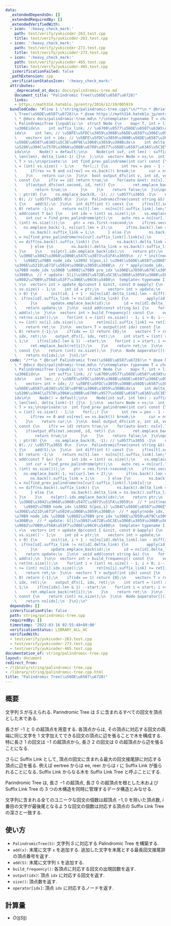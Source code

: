 ```yaml
---
data:
  _extendedDependsOn: []
  _extendedRequiredBy: []
  _extendedVerifiedWith:
  - icon: ':heavy_check_mark:'
    path: test/verify/yukicoder-263.test.cpp
    title: test/verify/yukicoder-263.test.cpp
  - icon: ':heavy_check_mark:'
    path: test/verify/yukicoder-273.test.cpp
    title: test/verify/yukicoder-273.test.cpp
  - icon: ':heavy_check_mark:'
    path: test/verify/yukicoder-465.test.cpp
    title: test/verify/yukicoder-465.test.cpp
  _isVerificationFailed: false
  _pathExtension: cpp
  _verificationStatusIcon: ':heavy_check_mark:'
  attributes:
    _deprecated_at_docs: docs/palindromic-tree.md
    document_title: "Palindromic Tree(\u56DE\u6587\u6728)"
    links:
    - https://math314.hateblo.jp/entry/2016/12/19/005919
  bundledCode: "#line 1 \"string/palindromic-tree.cpp\"\n/**\n * @brief Palindromic\
    \ Tree(\u56DE\u6587\u6728)\n * @see https://math314.hateblo.jp/entry/2016/12/19/005919\n\
    \ * @docs docs/palindromic-tree.md\n */\ntemplate< typename T = char >\nstruct\
    \ PalindromicTree {\npublic:\n  struct Node {\n    map< T, int > link; // \u5B50\
    \u306Eidx\n    int suffix_link; // \u6700\u9577\u56DE\u6587\u63A5\u5C3E\u8F9E\u306E\
    idx\n    int len; // \u5BFE\u5FDC\u3059\u308B\u56DE\u6587\u306E\u9577\u3055\n\
    \    vector< int > idx; // \u5BFE\u5FDC\u3059\u308B\u56DE\u6587\u3092\u6700\u9577\
    \u56DE\u6587\u63A5\u5C3E\u8F9E\u3068\u3059\u308Bidx\n    int delta_link; // \u5DEE\
    \u5206\u304C\u7570\u306A\u308B\u6700\u9577\u56DE\u6587\u63A5\u5C3E\u8F9E\u306E\
    idx\n\n    Node() = default;\n\n    Node(int suf, int len) : suffix_link(suf),\
    \ len(len), delta_link(-1) {}\n  };\n\n  vector< Node > ns;\n  int ptr;\n  vector<\
    \ T > vs;\n\nprivate:\n  int find_prev_palindrome(int cur) const {\n    int pos\
    \ = (int) vs.size() - 1;\n    for(;;) {\n      int rev = pos - 1 - ns[cur].len;\n\
    \      if(rev >= 0 and vs[rev] == vs.back()) break;\n      cur = ns[cur].suffix_link;\n\
    \    }\n    return cur;\n  }\n\n  bool output_dfs(int v, int id, vector< T > &ret)\
    \ const {\n    if(v == id) return true;\n    for(auto &nxt: ns[v].link) {\n  \
    \    if(output_dfs(nxt.second, id, ret)) {\n        ret.emplace_back(nxt.first);\n\
    \        return true;\n      }\n    }\n    return false;\n  }\n\npublic:\n  PalindromicTree()\
    \ : ptr(0) {\n    ns.emplace_back(0, -1); // \u9577\u3055 -1\n    ns.emplace_back(0,\
    \ 0); // \u9577\u3055 0\n  }\n\n  PalindromicTree(const string &S) : PalindromicTree()\
    \ {\n    add(S);\n  }\n\n  int diff(int t) const {\n    if(ns[t].suffix_link <=\
    \ 0) return -1;\n    return ns[t].len - ns[ns[t].suffix_link].len;\n  }\n\n  int\
    \ add(const T &x) {\n    int idx = (int) vs.size();\n    vs.emplace_back(x);\n\
    \    int cur = find_prev_palindrome(ptr);\n    auto res = ns[cur].link.insert(make_pair(x,\
    \ (int) ns.size()));\n    ptr = res.first->second;\n    if(res.second) {\n   \
    \   ns.emplace_back(-1, ns[cur].len + 2);\n      if(ns.back().len == 1) {\n  \
    \      ns.back().suffix_link = 1;\n      } else {\n        ns.back().suffix_link\
    \ = ns[find_prev_palindrome(ns[cur].suffix_link)].link[x];\n      }\n      if(diff(ptr)\
    \ == diff(ns.back().suffix_link)) {\n        ns.back().delta_link = ns[ns.back().suffix_link].delta_link;\n\
    \      } else {\n        ns.back().delta_link = ns.back().suffix_link;\n     \
    \ }\n    }\n    ns[ptr].idx.emplace_back(idx);\n    return ptr;\n  }\n\n  // add(x)\
    \ \u306E\u3042\u3068\u306B\u547C\u3073\u51FA\u3059\n  // * init(node_idx, pos):\
    \   \u9802\u70B9 node_idx \u3092 S[pos,i] \u304C\u56DE\u6587\u306E\u3068\u304D\
    \u306E\u521D\u671F\u5024\u306B\u3059\u308B\n  // * apply(node_idx, pre_idx): \u9802\
    \u70B9 node_idx \u306B \u9802\u70B9 pre_idx \u306E\u7D50\u679C\u3092\u52A0\u3048\
    \u308B\n  // * update: S[i]\u3092\u672B\u5C3E\u3068\u3059\u308B\u56DE\u6587\u306E\
    \u9802\u70B9\u756A\u53F7\u306E\u96C6\u5408\n  template< typename I, typename U\
    \ >\n  vector< int > update_dp(const I &init, const U &apply) {\n    int i = (int)\
    \ vs.size() - 1;\n    int id = ptr;\n    vector< int > update;\n    while(ns[id].len\
    \ > 0) {\n      init(id, i + 1 - ns[ns[id].delta_link].len - diff(id));\n    \
    \  if(ns[id].suffix_link != ns[id].delta_link) {\n        apply(id, ns[id].suffix_link);\n\
    \      }\n      update.emplace_back(id);\n      id = ns[id].delta_link;\n    }\n\
    \    return update;\n  }\n\n  void add(const string &s) {\n    for(auto &x: s)\
    \ add(x);\n  }\n\n  vector< int > build_frequency() const {\n    vector< int >\
    \ ret(ns.size());\n    for(int i = (int) ns.size() - 1; i > 0; i--) {\n      ret[i]\
    \ += (int) ns[i].idx.size();\n      ret[ns[i].suffix_link] += ret[i];\n    }\n\
    \    return ret;\n  }\n\n  vector< T > output(int idx) const {\n    if(idx ==\
    \ 0) return {-1};\n    if(idx == 1) return {0};\n    vector< T > ret;\n    output_dfs(0,\
    \ idx, ret);\n    output_dfs(1, idx, ret);\n    int start = (int) ret.size() -\
    \ 1;\n    if(ns[idx].len & 1) --start;\n    for(int i = start; i >= 0; i--) {\n\
    \      ret.emplace_back(ret[i]);\n    }\n    return ret;\n  }\n\n  int size()\
    \ const {\n    return (int) ns.size();\n  }\n\n  Node &operator[](int idx) {\n\
    \    return ns[idx];\n  }\n};\n"
  code: "/**\n * @brief Palindromic Tree(\u56DE\u6587\u6728)\n * @see https://math314.hateblo.jp/entry/2016/12/19/005919\n\
    \ * @docs docs/palindromic-tree.md\n */\ntemplate< typename T = char >\nstruct\
    \ PalindromicTree {\npublic:\n  struct Node {\n    map< T, int > link; // \u5B50\
    \u306Eidx\n    int suffix_link; // \u6700\u9577\u56DE\u6587\u63A5\u5C3E\u8F9E\u306E\
    idx\n    int len; // \u5BFE\u5FDC\u3059\u308B\u56DE\u6587\u306E\u9577\u3055\n\
    \    vector< int > idx; // \u5BFE\u5FDC\u3059\u308B\u56DE\u6587\u3092\u6700\u9577\
    \u56DE\u6587\u63A5\u5C3E\u8F9E\u3068\u3059\u308Bidx\n    int delta_link; // \u5DEE\
    \u5206\u304C\u7570\u306A\u308B\u6700\u9577\u56DE\u6587\u63A5\u5C3E\u8F9E\u306E\
    idx\n\n    Node() = default;\n\n    Node(int suf, int len) : suffix_link(suf),\
    \ len(len), delta_link(-1) {}\n  };\n\n  vector< Node > ns;\n  int ptr;\n  vector<\
    \ T > vs;\n\nprivate:\n  int find_prev_palindrome(int cur) const {\n    int pos\
    \ = (int) vs.size() - 1;\n    for(;;) {\n      int rev = pos - 1 - ns[cur].len;\n\
    \      if(rev >= 0 and vs[rev] == vs.back()) break;\n      cur = ns[cur].suffix_link;\n\
    \    }\n    return cur;\n  }\n\n  bool output_dfs(int v, int id, vector< T > &ret)\
    \ const {\n    if(v == id) return true;\n    for(auto &nxt: ns[v].link) {\n  \
    \    if(output_dfs(nxt.second, id, ret)) {\n        ret.emplace_back(nxt.first);\n\
    \        return true;\n      }\n    }\n    return false;\n  }\n\npublic:\n  PalindromicTree()\
    \ : ptr(0) {\n    ns.emplace_back(0, -1); // \u9577\u3055 -1\n    ns.emplace_back(0,\
    \ 0); // \u9577\u3055 0\n  }\n\n  PalindromicTree(const string &S) : PalindromicTree()\
    \ {\n    add(S);\n  }\n\n  int diff(int t) const {\n    if(ns[t].suffix_link <=\
    \ 0) return -1;\n    return ns[t].len - ns[ns[t].suffix_link].len;\n  }\n\n  int\
    \ add(const T &x) {\n    int idx = (int) vs.size();\n    vs.emplace_back(x);\n\
    \    int cur = find_prev_palindrome(ptr);\n    auto res = ns[cur].link.insert(make_pair(x,\
    \ (int) ns.size()));\n    ptr = res.first->second;\n    if(res.second) {\n   \
    \   ns.emplace_back(-1, ns[cur].len + 2);\n      if(ns.back().len == 1) {\n  \
    \      ns.back().suffix_link = 1;\n      } else {\n        ns.back().suffix_link\
    \ = ns[find_prev_palindrome(ns[cur].suffix_link)].link[x];\n      }\n      if(diff(ptr)\
    \ == diff(ns.back().suffix_link)) {\n        ns.back().delta_link = ns[ns.back().suffix_link].delta_link;\n\
    \      } else {\n        ns.back().delta_link = ns.back().suffix_link;\n     \
    \ }\n    }\n    ns[ptr].idx.emplace_back(idx);\n    return ptr;\n  }\n\n  // add(x)\
    \ \u306E\u3042\u3068\u306B\u547C\u3073\u51FA\u3059\n  // * init(node_idx, pos):\
    \   \u9802\u70B9 node_idx \u3092 S[pos,i] \u304C\u56DE\u6587\u306E\u3068\u304D\
    \u306E\u521D\u671F\u5024\u306B\u3059\u308B\n  // * apply(node_idx, pre_idx): \u9802\
    \u70B9 node_idx \u306B \u9802\u70B9 pre_idx \u306E\u7D50\u679C\u3092\u52A0\u3048\
    \u308B\n  // * update: S[i]\u3092\u672B\u5C3E\u3068\u3059\u308B\u56DE\u6587\u306E\
    \u9802\u70B9\u756A\u53F7\u306E\u96C6\u5408\n  template< typename I, typename U\
    \ >\n  vector< int > update_dp(const I &init, const U &apply) {\n    int i = (int)\
    \ vs.size() - 1;\n    int id = ptr;\n    vector< int > update;\n    while(ns[id].len\
    \ > 0) {\n      init(id, i + 1 - ns[ns[id].delta_link].len - diff(id));\n    \
    \  if(ns[id].suffix_link != ns[id].delta_link) {\n        apply(id, ns[id].suffix_link);\n\
    \      }\n      update.emplace_back(id);\n      id = ns[id].delta_link;\n    }\n\
    \    return update;\n  }\n\n  void add(const string &s) {\n    for(auto &x: s)\
    \ add(x);\n  }\n\n  vector< int > build_frequency() const {\n    vector< int >\
    \ ret(ns.size());\n    for(int i = (int) ns.size() - 1; i > 0; i--) {\n      ret[i]\
    \ += (int) ns[i].idx.size();\n      ret[ns[i].suffix_link] += ret[i];\n    }\n\
    \    return ret;\n  }\n\n  vector< T > output(int idx) const {\n    if(idx ==\
    \ 0) return {-1};\n    if(idx == 1) return {0};\n    vector< T > ret;\n    output_dfs(0,\
    \ idx, ret);\n    output_dfs(1, idx, ret);\n    int start = (int) ret.size() -\
    \ 1;\n    if(ns[idx].len & 1) --start;\n    for(int i = start; i >= 0; i--) {\n\
    \      ret.emplace_back(ret[i]);\n    }\n    return ret;\n  }\n\n  int size()\
    \ const {\n    return (int) ns.size();\n  }\n\n  Node &operator[](int idx) {\n\
    \    return ns[idx];\n  }\n};\n"
  dependsOn: []
  isVerificationFile: false
  path: string/palindromic-tree.cpp
  requiredBy: []
  timestamp: '2022-03-16 02:55:48+09:00'
  verificationStatus: LIBRARY_ALL_AC
  verifiedWith:
  - test/verify/yukicoder-263.test.cpp
  - test/verify/yukicoder-273.test.cpp
  - test/verify/yukicoder-465.test.cpp
documentation_of: string/palindromic-tree.cpp
layout: document
redirect_from:
- /library/string/palindromic-tree.cpp
- /library/string/palindromic-tree.cpp.html
title: "Palindromic Tree(\u56DE\u6587\u6728)"
---
```

## 概要

文字列 $S$ が与えられる. Parindromic Tree は $S$ に含まれるすべての回文を頂点とした木である.

長さが $-1$ と $0$ の超頂点を用意する. 各頂点からは, その頂点に対応する回文の両端に同じ文字を $1$ 文字加えてできる回文の頂点に辺を張ることで木を構成する. 特に長さ $1$ の回文は $-1$ の超頂点から, 長さ $2$ の回文は $0$ の超頂点から辺を張ることになる.

さらに Suffix Link として, 頂点の回文に含まれる最大の回文接尾辞に対応する頂点に辺を張る. 例えば eertree からは ee, reer からは r に Suffix Link が張られることになる. Suffix Link からなる木を Suffix Link Tree と呼ぶことにする.

Parindromic Tree は, 長さ $-1$ の超頂点, 長さ $0$ の超頂点を根とした木および Suffix Link Tree の $3$ つの木構造を同時に管理するデータ構造とみなせる.


文字列に含まれる全てのユニークな回文の個数は超頂点 $-1, 0$ を除いた頂点数, $i$ 番目の文字が最後尾となるような回文の個数は対応する頂点の Suffix Link Tree の深さと一致する.

## 使い方

* `PalindromicTree(S)`: 文字列 $S$ に対応する Palindromic Tree を構築する.
* `add(x)`: 末尾に文字 `x` を追加する. 追加した文字を末尾とする最長回文接尾辞の頂点番号を返す.
* `add(S)`: 末尾に文字列 `S` を追加する.
* `build_frequency()`: 各頂点に対応する回文の出現回数を返す.
* `output(idx)`: 頂点 `idx` に対応する回文を返す.
* `size()`: 頂点数を返す.
* `operator[idx]`: 頂点 `idx` に対応するノードを返す.

## 計算量

* $O(\|S\|)$
